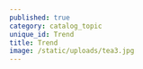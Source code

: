 ```yaml
---
published: true
category: catalog_topic
unique_id: Trend
title: Trend
image: /static/uploads/tea3.jpg
---
```


